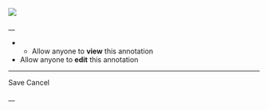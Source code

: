 ![](https://bat.bing.com/action/0?ti=56018282&Ver=2&mid=f6840068-a86c-49aa-ab65-bdda605a3954&sid=201ffde0635411ee902411d77b750559&vid=20202bf0635411ee9ac03f2e618b0b9f&vids=0&msclkid=N&pi=0&lg=en-US&sw=800&sh=600&sc=24&nwd=1&tl=Shortform%20%7C%20Book&p=https%3A%2F%2Fwww.shortform.com%2Fapp%2Fbook%2Fa-promised-land%2Fchapters-14-15&r=&lt=296&evt=pageLoad&sv=1&rn=898465)

__

  *   * Allow anyone to **view** this annotation
  * Allow anyone to **edit** this annotation



* * *

Save Cancel

__



